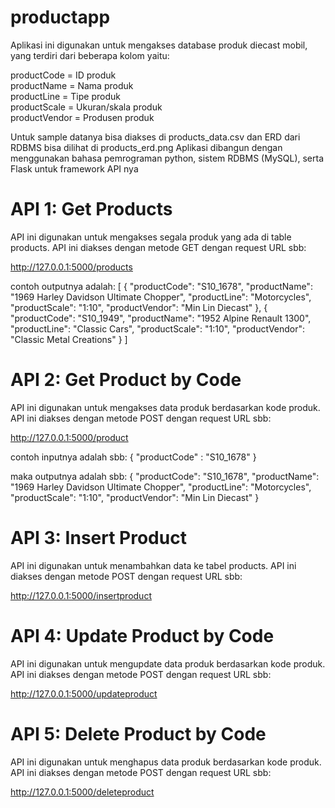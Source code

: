 # productapp
Aplikasi ini digunakan untuk mengakses database produk diecast mobil, yang terdiri dari beberapa kolom yaitu:

productCode = ID produk <br />
productName = Nama produk <br />
productLine = Tipe produk <br />
productScale = Ukuran/skala produk <br />
productVendor = Produsen produk <br />

Untuk sample datanya bisa diakses di products_data.csv dan ERD dari RDBMS bisa dilihat di products_erd.png
Aplikasi dibangun dengan menggunakan bahasa pemrograman python, sistem RDBMS (MySQL), serta Flask untuk framework API nya 

# API 1: Get Products
API ini digunakan untuk mengakses segala produk yang ada di table products. API ini diakses dengan metode GET dengan request URL sbb: 

http://127.0.0.1:5000/products

contoh outputnya adalah:
[
    {
        "productCode": "S10_1678",
        "productName": "1969 Harley Davidson Ultimate Chopper",
        "productLine": "Motorcycles",
        "productScale": "1:10",
        "productVendor": "Min Lin Diecast"
    },
    {
        "productCode": "S10_1949",
        "productName": "1952 Alpine Renault 1300",
        "productLine": "Classic Cars",
        "productScale": "1:10",
        "productVendor": "Classic Metal Creations"
    }
]

# API 2: Get Product by Code
API ini digunakan untuk mengakses data produk berdasarkan kode produk. API ini diakses dengan metode POST dengan request URL sbb: 

http://127.0.0.1:5000/product

contoh inputnya adalah sbb:
{
    "productCode" : "S10_1678"
}

maka outputnya adalah sbb:
{
    "productCode": "S10_1678",
    "productName": "1969 Harley Davidson Ultimate Chopper",
    "productLine": "Motorcycles",
    "productScale": "1:10",
    "productVendor": "Min Lin Diecast"
}

# API 3: Insert Product
API ini digunakan untuk menambahkan data ke tabel products. API ini diakses dengan metode POST dengan request URL sbb: 

http://127.0.0.1:5000/insertproduct

# API 4: Update Product by Code
API ini digunakan untuk mengupdate data produk berdasarkan kode produk. API ini diakses dengan metode POST dengan request URL sbb: 

http://127.0.0.1:5000/updateproduct

# API 5: Delete Product by Code
API ini digunakan untuk menghapus data produk berdasarkan kode produk. API ini diakses dengan metode POST dengan request URL sbb: 

http://127.0.0.1:5000/deleteproduct
